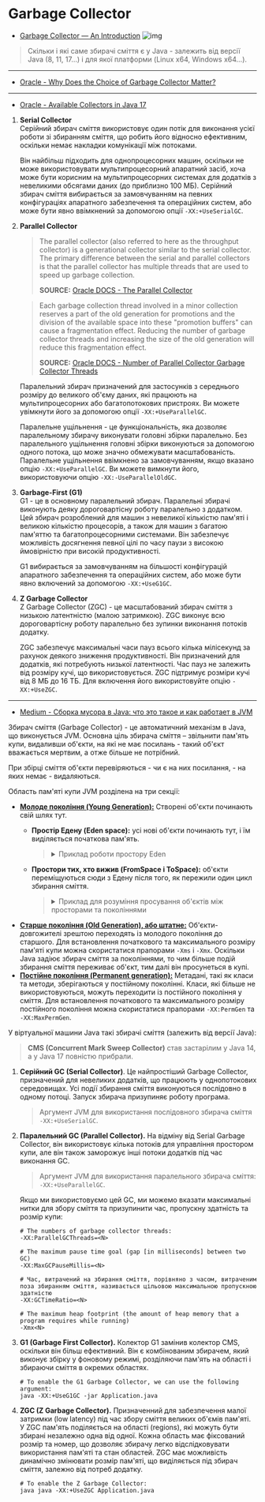 # Garbage Collector
* [Garbage Collector — An Introduction](https://medium.com/javarevisited/garbage-collection-an-introduction-169922e90c61)
![img](https://miro.medium.com/max/770/1*JJClvb9nwTiIvDy7bmsqOg.png)

> Скільки і які саме збирачі сміття є у Java - залежить від версії Java (8, 11, 17...) і для якої платформи (Linux x64, Windows x64...).

***

* [Oracle - Why Does the Choice of Garbage Collector Matter?](https://docs.oracle.com/en/java/javase/17/gctuning/introduction-garbage-collection-tuning.html#GUID-A48F272E-A6C1-45A0-9A8B-6D5790EB454C)

***

* [Oracle - Available Collectors in Java 17](https://docs.oracle.com/en/java/javase/17/gctuning/available-collectors.html#GUID-F215A508-9E58-40B4-90A5-74E29BF3BD3C)

1. **Serial Collector**<br>
   Серійний збирач сміття використовує один потік для виконання усієї роботи зі збиранням сміття, що робить його відносно ефективним, 
   оскільки немає накладки комунікації між потоками.

   Він найбільш підходить для однопроцесорних машин, оскільки не може використовувати мультипроцесорний апаратний засіб, 
   хоча може бути корисним на мультипроцесорних системах для додатків з невеликими обсягами даних (до приблизно 100 МБ). 
   Серійний збирач сміття вибирається за замовчуванням на певних конфігураціях апаратного забезпечення та операційних систем, 
   або може бути явно ввімкнений за допомогою опції `-XX:+UseSerialGC`.

2. **Parallel Collector**<br>
   > The parallel collector (also referred to here as the throughput collector) is a generational collector similar to the serial collector.
   > The primary difference between the serial and parallel collectors is that the parallel collector has multiple threads that are used 
   > to speed up garbage collection.
   > 
   > **SOURCE:** [Oracle DOCS - The Parallel Collector](https://docs.oracle.com/en/java/javase/17/gctuning/parallel-collector1.html#GUID-DCDD6E46-0406-41D1-AB49-FB96A50EB9CE)

   > Each garbage collection thread involved in a minor collection reserves a part of the old generation for promotions and 
   > the division of the available space into these "promotion buffers" can cause a fragmentation effect.
   > Reducing the number of garbage collector threads and increasing the size of the old generation will reduce this 
   > fragmentation effect.
   > 
   > **SOURCE:** [Oracle DOCS - Number of Parallel Collector Garbage Collector Threads](https://docs.oracle.com/en/java/javase/17/gctuning/parallel-collector1.html#GUID-5A7866BE-59DF-44AD-B51A-274DE3F2BF59) 
   
   Паралельний збирач призначений для застосунків з середнього розміру до великого об'єму даних, які працюють на мультипроцесорних або багатопотокових пристроях.
   Ви можете увімкнути його за допомогою опції `-XX:+UseParallelGC`.
   
   Паралельне ущільнення - це функціональність, яка дозволяє паралельному збирачу виконувати головні збірки паралельно.
   Без паралельного ущільнення головні збірки виконуються за допомогою одного потока, що може значно обмежувати масштабованість.
   Паралельне ущільнення ввімкнено за замовчуванням, якщо вказано опцію `-XX:+UseParallelGC`. 
   Ви можете вимкнути його, використовуючи опцію `-XX:-UseParallelOldGC`.

3. **Garbage-First (G1)**<br>
   G1 - це в основному паралельний збирач.
   Паралельні збирачі виконують деяку дороговартісну роботу паралельно з додатком. 
   Цей збирач розроблений для машин з невеликої кількістю пам'яті і великою кількістю процесорів,
   а також для машин з багатою пам'яттю та багатопроцесорними системами. 
   Він забезпечує можливість досягнення певної цілі по часу паузи з високою ймовірністю при високій продуктивності.

   G1 вибирається за замовчуванням на більшості конфігурацій апаратного забезпечення та операційних систем, 
   або може бути явно включений за допомогою `-XX:+UseG1GC`.

4. **Z Garbage Collector**<br>
   Z Garbage Collector (ZGC) - це масштабований збирач сміття з низькою латентністю (малою затримкою).
   ZGC виконує всю дороговартісну роботу паралельно без зупинки виконання потоків додатку.

   ZGC забезпечує максимальні часи пауз всього кілька мілісекунд за рахунок деякого зниження продуктивності. 
   Він призначений для додатків, які потребують низької латентності. 
   Час пауз не залежить від розміру кучі, що використовується.
   ZGC підтримує розміри кучі від 8 МБ до 16 ТБ. 
   Для включення його використовуйте опцію `-XX:+UseZGC`.



***

* [Medium - Сборка мусора в Java: что это такое и как работает в JVM](https://medium.com/nuances-of-programming/сборка-мусора-в-java-что-это-такое-и-как-работает-в-jvm-25bb2570b44c)

Збирач сміття (Garbage Collector) - це автоматичний механізм в Java, що виконується JVM. 
Основна ціль збирача сміття – звільнити пам'ять купи, видаливши об'єкти, на які не має посилань - такий об'єкт вважається мертвим, а отже більше не потрібний.

При збірці сміття об'єкти перевіряються - чи є на них посилання, - на яких немає - видаляються.

Область пам'яті купи JVM розділена на три секції:
- <u>**Молоде покоління (Young Generation):**</u> Створені об'єкти починають свій шлях тут.
  - **Простір Едену (Eden space):** усі нові об'єкти починають тут, і їм виділяється початкова пам'ять.
    > <details>
    > <summary>Приклад роботи простору Eden</summary>
    > 
    > Возьмем в качестве примера следующую последовательность:
    > - В Эдеме есть объекты обоих типов (живые и мертвые).
    > - Происходит малая GC — все мертвые объекты удаляются из Эдена.
    >   Все живые объекты перемещаются в пространство-1 (FromSpace). Эдем и пространство-2 теперь пусты.
    > - Новые объекты создаются и добавляются в Эден. Некоторые объекты в Эдеме и пространстве-1 становятся мертвыми.
    > - Происходит малая GC — все мертвые объекты удаляются из Эдена и пространства-1. Все живые объекты перемещаются в пространство-2 (ToSpace).
    >   Эден и пространство-2 снова пусты.
    >
    > Таким образом, в любое время одно из пространств для выживших всегда пусто. 
    > Когда выжившие объекты достигают определенного порога перемещения по пространствам выживших, они переходят в старшее поколение.
    >
    > Для установки размера молодого поколения можно воспользоваться флагом `-Xmn`.
    >
    > </details>

  - **Простори тих, хто вижив (FromSpace і ToSpace):** об'єкти переміщуються сюди з Едену після того, як пережили один цикл збирання сміття.
    > <details>
    > <summary>Приклад для розуміння просування об'єктів між просторами та поколіннями</summary>
    >
    > Коли об'єкт створюється, він спочатку поміщається у простір **Едену** молодого покоління.
    > Як тільки відбувається малий збирач сміття, живі об'єкти з **Едену** переміщуються в простір **FromSpace**.
    > Коли відбувається наступне малий збирач сміття, живі об'єкти **Едену**, так і з простору переміщуються в простір **ToSpace**.
    >
    > Цей цикл триває кілька разів. Якщо об'єкт все ще "в строю" після цього моменту, наступний цикл збирання сміття перемістить його в простір старшого покоління.
    > </details>
- <u>**Старше покоління (Old Generation), або штатне:**</u> Об'єкти-довгожителі зрештою переходять із молодого покоління до старшого.
  Для встановлення початкового та максимального розміру пам'яті купи можна скористатися прапорами `-Xms` і `-Xmx`.
  Оскільки Java задіює збирач сміття за поколіннями, то чим більше подій збирання сміття переживає об'єкт, тим далі він просунеться в купі.
- <u>**Постійне покоління (Permanent generation):**</u> Метадані, такі як класи та методи, зберігаються у постійному поколінні.
  Класи, які більше не використовуються, можуть переходити із постійного покоління у сміття.
  Для встановлення початкового та максимального розміру постійного покоління можна скористатися прапорами `-XX:PermGen` та `-XX:MaxPermGen`.


У віртуальної машини Java такі збирачі сміття (залежить від версії Java):
> **CMS (Concurrent Mark Sweep Collector)** став застарілим у Java 14, а у Java 17 повністю прибрали. 

1. **Серійний GC (Serial Collector)**. Це найпростіший Garbage Collector, призначений для невеликих додатків, що працюють у однопотокових середовищах.
   Усі події збирання сміття виконуються послідовно в одному потоці.
   Запуск збирача призупиняє роботу програма.
   > Аргумент JVM для використання послідовного збирача сміття `-XX:+UseSerialGC`.
2. **Паралельний GC (Parallel Collector).** На відміну від Serial Garbage Collector, він використовує кілька потоків для управління простором купи, 
   але він також заморожує інші потоки додатків під час виконання GC.
   > Аргумент JVM для використання паралельного збирача сміття: `-XX:+UseParallelGC`.
   
   Якщо ми використовуємо цей GC, ми можемо вказати максимальні нитки для збору сміття та призупинити час, пропускну здатність та розмір купи:
   ```shell
   # The numbers of garbage collector threads:   
   -XX:ParallelGCThreads=<N>
   
   # The maximum pause time goal (gap [in milliseconds] between two GC)
   -XX:MaxGCPauseMillis=<N>
   
   # Час, витрачений на збирання сміття, порівняно з часом, витраченим поза збиранням сміття, називається цільовою максимальною пропускною здатністю
   -XX:GCTimeRatio=<N>
   
   # The maximum heap footprint (the amount of heap memory that a program requires while running)
   -Xmx<N>
   ```
3. **G1 (Garbage First Collector).** Колектор G1 замінив колектор CMS, оскільки він більш ефективний.
   Він є комбінованим збирачем, який виконує збірку у фоновому режимі, розділяючи пам'ять на області і збираючи сміття в окремих областях.
   ```shell
   # To enable the G1 Garbage Collector, we can use the following argument:
   java -XX:+UseG1GC -jar Application.java
   ```
4. **ZGC (Z Garbage Collector).** Призначенний для забезпечення малої затримки (low latency) під час збору сміття великих об'ємів пам'яті.
   У ZGC пам'ять поділяється на області (regions), які можуть бути збирані незалежно одна від одної. Кожна область має фіксований розмір та номер, 
   що дозволяє збирачу легко відслідковувати використання пам'яті та стан областей.
   ZGC має можливість динамічно змінювати розмір пам'яті, що виділяється під збирач сміття, залежно від потреб додатку.
   ```shell
   # To enable the Z Garbage Collector:
   java java -XX:+UseZGC Application.java
   ```